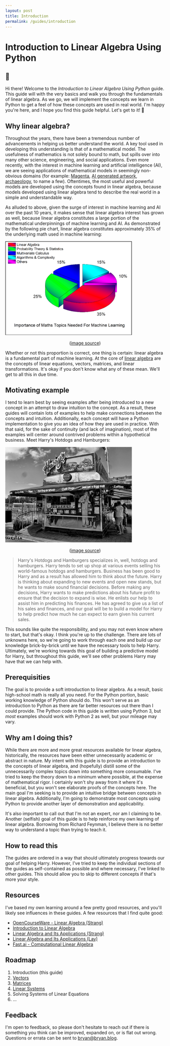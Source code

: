 ```yaml
---
layout: post
title: Introduction
permalink: /guides/introduction
---
```


# Introduction to Linear Algebra Using Python

## 👋

Hi there! Welcome to the _Introduction to Linear Algebra Using Python_ guide. This guide will with the very basics and walk you through the fundamentals of linear algebra. As we go, we will implement the concepts we learn in Python to get a feel of how these concepts are used in real world. I'm happy you're here, and I hope you find this guide helpful. Let's get to it! 🚀

## Why linear algebra?
Throughout the years, there have been a tremendous number of advancements in helping us better understand the world. A key tool used in developing this understanding is that of a mathematical model. The usefulness of mathematics is not solely bound to math, but spills over into many other science, engineering, and social applications. Even more recently, with the interest in machine learning and artificial intelligence (AI), we are seeing applications of mathematical models in seemingly non-obvious domains (for example: [Magenta](https://magenta.tensorflow.org/), [AI generated artwork](https://www.nytimes.com/2018/10/22/arts/design/christies-art-artificial-intelligence-obvious.html), [archaeology](https://www.techrepublic.com/article/how-deep-learning-helps-archaeologists-rediscover-the-past/), to name a few). Oftentimes, the most useful and powerful models are developed using the concepts found in linear algebra, because models developed using linear algebra tend to describe the real world in a simple and understandable way.

As alluded to above, given the surge of interest in machine learning and AI over the past 10 years, it makes sense that linear algebra interest has grown as well, because linear algebra constitutes a large portion of the mathematical underpinnings of machine learning and AI. As demonstrated by the following pie chart, linear algebra constitutes approximately 35% of the underlying math used in machine learning:

<span style="display: none">(outputs/Introduction_attach_0_image.png)</span>
<img src="outputs/Introduction_attach_0_image.png" width="400" alt="">
<figcaption style="display: block; text-align:center;">(<a href="https://towardsdatascience.com/the-mathematics-of-machine-learning-894f046c568">image source</a>)</figcaption>

Whether or not this proportion is correct, one thing is certain: linear algebra is a fundamental part of machine learning. At the core of [linear algebra](https://en.wikipedia.org/wiki/Linear_algebra) are the concepts of linear equations, vectors, matrices, and linear transformations. It's okay if you don't know what any of these mean. We'll get to all this in due time.

## Motivating example
I tend to learn best by seeing examples after being introduced to a new concept in an attempt to draw intuition to the concept. As a result, these guides will contain lots of examples to help make connections between the concepts and intuition. Additionally, each concept will have a Python implementation to give you an idea of how they are used in practice. With that said, for the sake of continuity (and lack of imagination), most of the examples will center around contrived problems within a hypothetical business. Meet Harry's Hotdogs and Hamburgers:

<span style="display: none">(outputs/Introduction_attach_1_image.png)</span>
<img src="outputs/Introduction_attach_1_image.png" width="400" alt="">
<figcaption style="display: block; text-align:center;">(<a href="https://www.flickr.com/photos/sydneyhistory/6914445773/">image source</a>)</figcaption>

> Harry's Hotdogs and Hamburgers specializes in, well, hotdogs and hamburgers. Harry tends to set up shop at various events selling his world-famous hotdogs and hamburgers. Business has been good to Harry and as a result has allowed him to think about the future. Harry is thinking about expanding to new events and open new stands, but he wants to make sound financial decisions. Before making any decisions, Harry wants to make predictions about his future profit to ensure that the decision to expand is wise. He enlists our help to assist him in predicting his finances. He has agreed to give us a list of his sales and finances, and our goal will be to build a model for Harry to help predict how much he can expect to earn given his current sales.

This sounds like quite the responsibility, and you may not even know where to start, but that's okay. I think you're up to the challenge. There are lots of unknowns here, so we're going to work through each one and build up our knowledge brick-by-brick until we have the necessary tools to help Harry. Ultimately, we're working towards this goal of building a predictive model for Harry, but throughout this guide, we'll see other problems Harry may have that we can help with.

## Prerequisities
The goal is to provide a soft introduction to linear algebra. As a result, basic high-school math is really all you need. For the Python portion, basic working knowledge of Python should do. This won't serve as an introduction to Python as there are far better resources out there than I could provide. The Python code in this guide is written using Python 3, but _most_ examples should work with Python 2 as well, but your mileage may vary.

## Why am I doing this?
While there are more and more great resources available for linear algebra, historically, the resources have been either unnecessarily academic or abstract in nature. My intent with this guide is to provide an introduction to the concepts of linear algebra, and (hopefully) distill some of the unnecessarily complex topics down into something more consumable. I've tried to keep the theory down to a minimum where possible, at the expense of mathematical rigor. I certainly won't shy away from it where it's beneficial, but you won't see elaborate proofs of the concepts here. The main goal I'm seeking is to provide an intuitive bridge between concepts in linear algebra. Additionally, I'm going to demonstrate most concepts using Python to provide another layer of demonstration and applicability.

It's also important to call out that I'm not an expert, nor am I claiming to be. Another (selfish) goal of this guide is to help reinforce my own learning of linear algebra. Borrowing from Richard Feynman, I believe there is no better way to understand a topic than trying to teach it.

## How to read this
The guides are ordered in a way that should ultimately progress towards our goal of helping Harry. However, I've tried to keep the individual sections of the guides as self-contained as possible and where necessary, I've linked to other guides. This should allow you to skip to different concepts if that's more your style.

## Resources
I've based my own learning around a few pretty good resources, and you'll likely see influences in these guides. A few resources that I find quite good:

  - [OpenCourseWare - Linear Algebra (Strang)](https://ocw.mit.edu/courses/mathematics/18-06-linear-algebra-spring-2010/)
  - [Introduction to Linear Algebra](https://www.amazon.com/Introduction-Linear-Algebra-Gilbert-Strang/dp/0980232775/ref=sr_1_3?ie=UTF8&qid=1546402813&sr=8-3&keywords=introduction+to+linear+algebra)
  - [Linear Algebra and Its Applications (Strang)](https://www.amazon.com/Linear-Algebra-Its-Applications-4th/dp/0030105676/ref=sr_1_2?ie=UTF8&qid=1546402861&sr=8-2&keywords=linear+algebra+strang)
  - [Linear Algebra and Its Applications (Lay)](https://www.amazon.com/Linear-Algebra-Its-Applications-5th/dp/032198238X/ref=sr_1_4?ie=UTF8&qid=1546402914&sr=8-4&keywords=linear+algebra+textbook)
  - [Fast.ai - Computational Linear Algebra](https://www.fast.ai/2017/07/17/num-lin-alg/)

## Roadmap
1. Introduction (this guide)
2. [Vectors](vectors)
3. [Matrices](matrices)
4. [Linear Systems](linear-systems)
5. Solving Systems of Linear Equations
6. ...

## Feedback
I'm open to feedback, so please don't hesitate to reach out if there is something you think can be improved, expanded on, or is flat out wrong. Questions or errata can be sent to <bryan@bryan.blog>.
